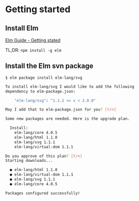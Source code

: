 # Getting started

## Install Elm

[Elm Guide - Getting stated](https://guide.elm-lang.org/get_started.html)

TL;DR: `npm install -g elm`

## Install the Elm svn package

`$ elm package install elm-lang/svg`

```bash
To install elm-lang/svg I would like to add the following
dependency to elm-package.json:

    "elm-lang/svg": "1.1.1 <= v < 2.0.0"

May I add that to elm-package.json for you? [Y/n]

Some new packages are needed. Here is the upgrade plan.

  Install:
    elm-lang/core 4.0.5
    elm-lang/html 1.1.0
    elm-lang/svg 1.1.1
    elm-lang/virtual-dom 1.1.1

Do you approve of this plan? [Y/n]
Starting downloads...

  ● elm-lang/html 1.1.0
  ● elm-lang/virtual-dom 1.1.1
  ● elm-lang/svg 1.1.1
  ● elm-lang/core 4.0.5

Packages configured successfully!
```
